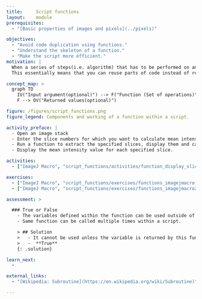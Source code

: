 ```yaml
---
title:     Script functions
layout:    module
prerequisites:
  - "[Basic properties of images and pixels](../pixels)"

objectives:
  - "Avoid code duplication using functions."
  - "Understand the skeleton of a function."
  - "Make the script more efficient."
motivation: |
  When a series of steps(i.e. algorithm) that has to be performed on an image or a set of images should be executed more than once, or when the script gets too long and repetitive, it is more efficient to write this series as modules called "functions".
  This essentially means that you can reuse parts of code instead of rewriting it. A function is a block that has a specific name and can be called with inputs and can return values.

concept_map: >
  graph TD
    IV("Input argument(optional)") --> F("Function (Set of operations)")
    F --> OV("Returned values(optional)")

figure: /figures/script_functions.png
figure_legend: Components and working of a function within a script.

activity_preface: |
  - Open an image stack
  - Enter the slice numbers for which you want to calculate mean intensity.
  - Run a function to extract the specified slices, display them and calculate their mean intensity.
  - Display the mean intensity value for each specified slice.

activities:
  - ["ImageJ Macro", "script_functions/activities/function_display_slice.ijm", "java"]

exercises:
  - ["ImageJ Macro", "script_functions/exercises/functions_imagejmacro.md"]
  - ["ImageJ Macro", "script_functions/exercises/functions_imagejmacro2.md"]

assessment: >

  ### True or False
    - The variables defined within the function can be used outside of the function.
    - Same function can be called multiple times within a script.

    > ## Solution
    >   - It cannot be used unless the variable is returned by this function. **False**
    >   -  **True**
    {: .solution}

learn_next:
  -

external_links:
  - "[Wikipedia: Subroutine](https://en.wikipedia.org/wiki/Subroutine)"

---
```

